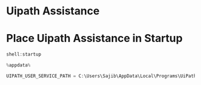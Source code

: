 # Uipath Assistance


# Place Uipath Assistance in Startup

```scala
shell:startup
```

```scala
%appdata%
```

```scala
UIPATH_USER_SERVICE_PATH = C:\Users\Sajib\AppData\Local\Programs\UiPath\Studio\UiPath.Service.UserHost.exe
```
